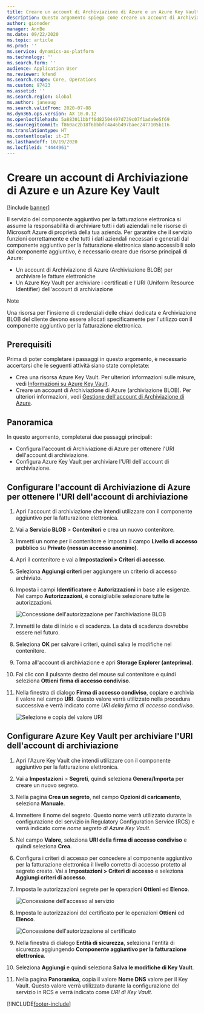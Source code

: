 ```yaml
---
title: Creare un account di Archiviazione di Azure e un Azure Key Vault
description: Questo argomento spiega come creare un account di Archiviazione di Azure e Azure Key Vault.
author: gionoder
manager: AnnBe
ms.date: 09/22/2020
ms.topic: article
ms.prod: ''
ms.service: dynamics-ax-platform
ms.technology: ''
ms.search.form: ''
audience: Application User
ms.reviewer: kfend
ms.search.scope: Core, Operations
ms.custom: 97423
ms.assetid: ''
ms.search.region: Global
ms.author: janeaug
ms.search.validFrom: 2020-07-08
ms.dyn365.ops.version: AX 10.0.12
ms.openlocfilehash: 5a883011bbff6d82504497d739c07f1ada9e5f69
ms.sourcegitcommit: f860ac2b18f6bbbfc4a46b497baec2477105b116
ms.translationtype: HT
ms.contentlocale: it-IT
ms.lasthandoff: 10/19/2020
ms.locfileid: "4444961"
---
```

# <a name="create-an-azure-storage-account-and-a-key-vault"></a>Creare un account di Archiviazione di Azure e un Azure Key Vault

[!include [banner](../includes/banner.md)]



Il servizio del componente aggiuntivo per la fatturazione elettronica si assume la responsabilità di archiviare tutti i dati aziendali nelle risorse di Microsoft Azure di proprietà della tua azienda. Per garantire che il servizio funzioni correttamente e che tutti i dati aziendali necessari e generati dal componente aggiuntivo per la fatturazione elettronica siano accessibili solo dal componente aggiuntivo, è necessario creare due risorse principali di Azure:

- Un account di Archiviazione di Azure (Archiviazione BLOB) per archiviare le fatture elettroniche
- Un Azure Key Vault per archiviare i certificati e l'URI (Uniform Resource Identifier) dell'account di archiviazione

> [!NOTE]
> Una risorsa per l'insieme di credenziali delle chiavi dedicata e Archiviazione BLOB del cliente devono essere allocati specificamente per l'utilizzo con il componente aggiuntivo per la fatturazione elettronica.

## <a name="prerequisites"></a>Prerequisiti

Prima di poter completare i passaggi in questo argomento, è necessario accertarsi che le seguenti attività siano state completate:

- Crea una risorsa Azure Key Vault. Per ulteriori informazioni sulle misure, vedi [Informazioni su Azure Key Vault](https://docs.microsoft.com/azure/key-vault/general/overview).
- Creare un account di Archiviazione di Azure (archiviazione BLOB). Per ulteriori informazioni, vedi [Gestione dell'account di Archiviazione di Azure](https://docs.microsoft.com/azure/storage/blobs/).

## <a name="overview"></a>Panoramica

In questo argomento, completerai due passaggi principali:

- Configura l'account di Archiviazione di Azure per ottenere l'URI dell'account di archiviazione.
- Configura Azure Key Vault per archiviare l'URI dell'account di archiviazione.

## <a name="set-up-the-azure-storage-account-to-get-the-storage-account-uri"></a>Configurare l'account di Archiviazione di Azure per ottenere l'URI dell'account di archiviazione

1. Apri l'account di archiviazione che intendi utilizzare con il componente aggiuntivo per la fatturazione elettronica.
2. Vai a **Servizio BLOB** \> **Contenitori** e crea un nuovo contenitore.
3. Immetti un nome per il contenitore e imposta il campo **Livello di accesso pubblico** su **Privato (nessun accesso anonimo)**.
4. Apri il contenitore e vai a **Impostazioni \> Criteri di accesso**.
5. Seleziona **Aggiungi criteri** per aggiungere un criterio di accesso archiviato.
6. Imposta i campi **Identificatore** e **Autorizzazioni** in base alle esigenze. Nel campo **Autorizzazioni**, è consigliabile selezionare tutte le autorizzazioni.

    ![Concessione dell'autorizzazione per l'archiviazione BLOB](media/e-Invoicing-services-create-azure-resources-grant-blob-permissions.png)

7. Immetti le date di inizio e di scadenza. La data di scadenza dovrebbe essere nel futuro.
8. Seleziona **OK** per salvare i criteri, quindi salva le modifiche nel contenitore.
9. Torna all'account di archiviazione e apri **Storage Explorer (anteprima)**.
10. Fai clic con il pulsante destro del mouse sul contenitore e quindi seleziona **Ottieni firma di accesso condiviso**.
11. Nella finestra di dialogo **Firma di accesso condiviso**, copiare e archivia il valore nel campo **URI**. Questo valore verrà utilizzato nella procedura successiva e verrà indicato come *URI della firma di accesso condiviso*.

    ![Selezione e copia del valore URI](media/e-Invoicing-services-create-azure-resources-select-and-copy-uri.png)

## <a name="set-up-the-key-vault-to-store-the-storage-account-uri"></a>Configurare Azure Key Vault per archiviare l'URI dell'account di archiviazione

1. Apri l'Azure Key Vault che intendi utilizzare con il componente aggiuntivo per la fatturazione elettronica.
2. Vai a **Impostazioni** \> **Segreti**, quindi seleziona **Genera/Importa** per creare un nuovo segreto.
3. Nella pagina **Crea un segreto**, nel campo **Opzioni di caricamento**, seleziona **Manuale**.
4. Immettere il nome del segreto. Questo nome verrà utilizzato durante la configurazione del servizio in Regulatory Configuration Service (RCS) e verrà indicato come *nome segreto di Azure Key Vault*.
5. Nel campo **Valore**, seleziona **URI della firma di accesso condiviso** e quindi seleziona **Crea**.
6. Configura i criteri di accesso per concedere al componente aggiuntivo per la fatturazione elettronica il livello corretto di accesso protetto al segreto creato. Vai a **Impostazioni \> Criteri di accesso** e seleziona **Aggiungi criteri di accesso**.
7. Imposta le autorizzazioni segrete per le operazioni **Ottieni** ed **Elenco**.

    ![Concessione dell'accesso al servizio](media/e-Invoicing-services-create-azure-resources-grant-service-access.png)

8. Imposta le autorizzazioni del certificato per le operazioni **Ottieni** ed **Elenco**.

    ![Concessione dell'autorizzazione al certificato](media/e-Invoicing-services-create-azure-resources-grant-certificate-permission.png)

9. Nella finestra di dialogo **Entità di sicurezza**, seleziona l'entità di sicurezza aggiungendo **Componente aggiuntivo per la fatturazione elettronica**.
10. Seleziona **Aggiungi** e quindi seleziona **Salva le modifiche di Key Vault**.
11. Nella pagina **Panoramica**, copia il valore **Nome DNS** valore per il Key Vault. Questo valore verrà utilizzato durante la configurazione del servizio in RCS e verrà indicato come *URI di Key Vault*.


[!INCLUDE[footer-include](../../includes/footer-banner.md)]